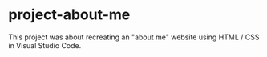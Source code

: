 # project-about-me

This project was about recreating an "about me" website using HTML / CSS in Visual Studio Code.
